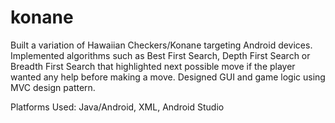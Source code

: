 # konane
Built a variation of Hawaiian Checkers/Konane targeting Android devices. 
Implemented algorithms such as Best First Search, Depth First Search or Breadth First Search that 
highlighted next possible move if the player wanted any help before making a move. 
Designed GUI and game logic using MVC design pattern.

Platforms Used: Java/Android, XML, Android Studio
